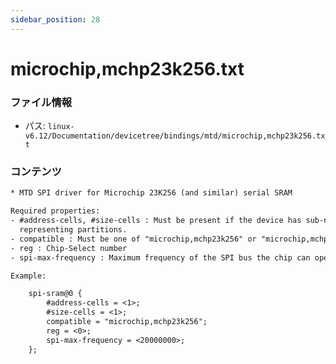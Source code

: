 ```yaml
---
sidebar_position: 28
---
```

# microchip,mchp23k256.txt

### ファイル情報

- パス: `linux-v6.12/Documentation/devicetree/bindings/mtd/microchip,mchp23k256.txt`

### コンテンツ

```txt
* MTD SPI driver for Microchip 23K256 (and similar) serial SRAM

Required properties:
- #address-cells, #size-cells : Must be present if the device has sub-nodes
  representing partitions.
- compatible : Must be one of "microchip,mchp23k256" or "microchip,mchp23lcv1024"
- reg : Chip-Select number
- spi-max-frequency : Maximum frequency of the SPI bus the chip can operate at

Example:

	spi-sram@0 {
		#address-cells = <1>;
		#size-cells = <1>;
		compatible = "microchip,mchp23k256";
		reg = <0>;
		spi-max-frequency = <20000000>;
	};

```
